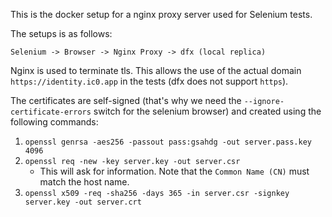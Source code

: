 This is the docker setup for a nginx proxy server used for Selenium tests.

The setups is as follows:

`Selenium -> Browser -> Nginx Proxy -> dfx (local replica)`

Nginx is used to terminate tls. This allows the use of the actual domain `https://identity.ic0.app` in the tests (dfx does not support `https`).

The certificates are self-signed (that's why we need the `--ignore-certificate-errors` switch for the selenium browser) and created using the following commands:
1. `openssl genrsa -aes256 -passout pass:gsahdg -out server.pass.key 4096`
2. `openssl req -new -key server.key -out server.csr`
    * This will ask for information. Note that the `Common Name (CN)` must match the host name.
3. `openssl x509 -req -sha256 -days 365 -in server.csr -signkey server.key -out server.crt`